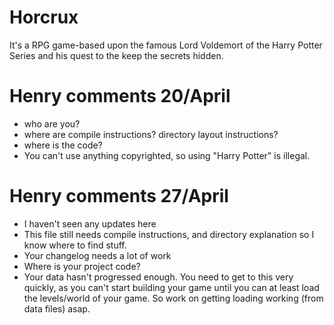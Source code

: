 # Horcrux
It's a RPG game-based upon the famous Lord Voldemort of the Harry Potter Series and his quest to the keep the secrets hidden.

# Henry comments 20/April
- who are you?
- where are compile instructions? directory layout instructions?
- where is the code?
- You can't use anything copyrighted, so using "Harry Potter" is illegal.

# Henry comments 27/April
- I haven't seen any updates here
- This file still needs compile instructions, and directory explanation so I know where to find stuff.
- Your changelog needs a lot of work
- Where is your project code?
- Your data hasn't progressed enough. You need to get to this very quickly, as you can't start building your game until you can at least load the levels/world of your game. So work on getting loading working (from data files) asap.


